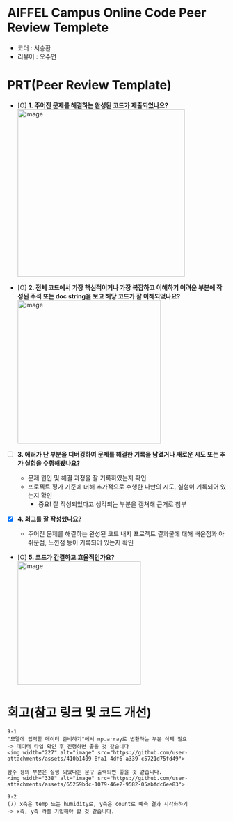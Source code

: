 # AIFFEL Campus Online Code Peer Review Templete
- 코더 : 서승환
- 리뷰어 : 오수연


# PRT(Peer Review Template)
- [O]  **1. 주어진 문제를 해결하는 완성된 코드가 제출되었나요?**
    <img width="384" alt="image" src="https://github.com/user-attachments/assets/fc850681-1d58-48f6-a0f8-41e67686255a">
    
- [O]  **2. 전체 코드에서 가장 핵심적이거나 가장 복잡하고 이해하기 어려운 부분에 작성된 
주석 또는 doc string을 보고 해당 코드가 잘 이해되었나요?**
    <img width="329" alt="image" src="https://github.com/user-attachments/assets/d42ae41e-2b4d-4433-aa51-f504d3e36d0b">
        
- [ ]  **3. 에러가 난 부분을 디버깅하여 문제를 해결한 기록을 남겼거나
새로운 시도 또는 추가 실험을 수행해봤나요?**
    - 문제 원인 및 해결 과정을 잘 기록하였는지 확인
    - 프로젝트 평가 기준에 더해 추가적으로 수행한 나만의 시도, 
    실험이 기록되어 있는지 확인
        - 중요! 잘 작성되었다고 생각되는 부분을 캡쳐해 근거로 첨부
        
- [X]  **4. 회고를 잘 작성했나요?**
    - 주어진 문제를 해결하는 완성된 코드 내지 프로젝트 결과물에 대해
    배운점과 아쉬운점, 느낀점 등이 기록되어 있는지 확인
      
        
- [O]  **5. 코드가 간결하고 효율적인가요?**
    <img width="283" alt="image" src="https://github.com/user-attachments/assets/5b3c4ee0-1d40-4ce6-85bf-4919b2e279a4">



# 회고(참고 링크 및 코드 개선)
```
9-1
"모델에 입력할 데이터 준비하기"에서 np.array로 변환하는 부분 삭제 필요
-> 데이터 타입 확인 후 진행하면 좋을 것 같습니다
<img width="227" alt="image" src="https://github.com/user-attachments/assets/410b1409-8fa1-4df6-a339-c5721d75fd49">

함수 정의 부분은 실행 되었다는 문구 출력되면 좋을 것 같습니다.
<img width="338" alt="image" src="https://github.com/user-attachments/assets/65259bdc-1079-46e2-9582-05abfdc6ee83">

9-2
(7) x축은 temp 또는 humidity로, y축은 count로 예측 결과 시각화하기
-> x축, y축 라벨 기입해야 할 것 같습니다.

```

